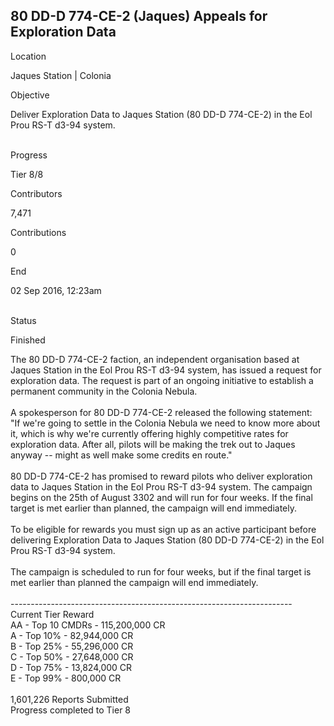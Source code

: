 ## 80 DD-D 774-CE-2 (Jaques) Appeals for Exploration Data

Location

Jaques Station \| Colonia

Objective

Deliver Exploration Data to Jaques Station (80 DD-D 774-CE-2) in the Eol
Prou RS-T d3-94 system.

\
Progress

Tier 8/8

Contributors

7,471

Contributions

0

End

02 Sep 2016, 12:23am

\
Status

Finished

The 80 DD-D 774-CE-2 faction, an independent organisation based at
Jaques Station in the Eol Prou RS-T d3-94 system, has issued a request
for exploration data. The request is part of an ongoing initiative to
establish a permanent community in the Colonia Nebula.\
\
A spokesperson for 80 DD-D 774-CE-2 released the following statement:\
"If we\'re going to settle in the Colonia Nebula we need to know more
about it, which is why we\'re currently offering highly competitive
rates for exploration data. After all, pilots will be making the trek
out to Jaques anyway -- might as well make some credits en route."\
\
80 DD-D 774-CE-2 has promised to reward pilots who deliver exploration
data to Jaques Station in the Eol Prou RS-T d3-94 system. The campaign
begins on the 25th of August 3302 and will run for four weeks. If the
final target is met earlier than planned, the campaign will end
immediately.\
\
To be eligible for rewards you must sign up as an active participant
before delivering Exploration Data to Jaques Station (80 DD-D 774-CE-2)
in the Eol Prou RS-T d3-94 system.\
\
The campaign is scheduled to run for four weeks, but if the final target
is met earlier than planned the campaign will end immediately.\
\
----------------------------------------------------------------------\
Current Tier Reward\
AA - Top 10 CMDRs - 115,200,000 CR\
A - Top 10% - 82,944,000 CR\
B - Top 25% - 55,296,000 CR\
C - Top 50% - 27,648,000 CR\
D - Top 75% - 13,824,000 CR\
E - Top 99% - 800,000 CR\
\
1,601,226 Reports Submitted\
Progress completed to Tier 8
